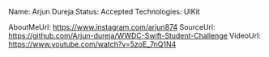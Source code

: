Name: Arjun Dureja
Status: Accepted
Technologies: UIKit

AboutMeUrl: https://www.instagram.com/arjun874
SourceUrl: https://github.com/Arjun-dureja/WWDC-Swift-Student-Challenge
VideoUrl: https://www.youtube.com/watch?v=5zoE_7nQ1N4

<!---
EXAMPLE
Name: John Appleseed
Status: Submitted <or> Winner <or> Distinguished <or> Rejected
Technologies: SwiftUI, RealityKit, CoreGraphic

AboutMeUrl: https://linkedin.com/in/johnappleseed
SourceUrl: https://github.com/johnappleseed/wwdc2025
VideoUrl: https://youtu.be/ABCDE123456
-->
